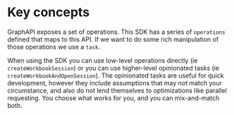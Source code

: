 # Key concepts

GraphAPI exposes a set of operations. This SDK has a series of `operations` defined that maps to this API. If we want to do some rich manipulation of those operations we use a `task`.

When using the SDK you can use low-level operations directly (ie `createWorkbookSession`) or you can use higher-level opinionated tasks (ie `createWorkbookAndOpenSession`). The opinionated tasks are useful for quick development, however they include assumptions that may not match your circumstance, and also do not lend themselves to optimizations like parallel requesting. You choose what works for you, and you can mix-and-match both.
